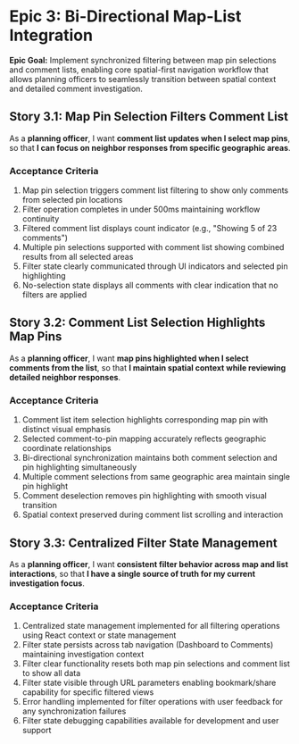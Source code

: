 # Epic 3: Bi-Directional Map-List Integration

**Epic Goal:** Implement synchronized filtering between map pin selections and comment lists, enabling core spatial-first navigation workflow that allows planning officers to seamlessly transition between spatial context and detailed comment investigation.

## Story 3.1: Map Pin Selection Filters Comment List

As a **planning officer**,
I want **comment list updates when I select map pins**,
so that **I can focus on neighbor responses from specific geographic areas**.

### Acceptance Criteria
1. Map pin selection triggers comment list filtering to show only comments from selected pin locations
2. Filter operation completes in under 500ms maintaining workflow continuity
3. Filtered comment list displays count indicator (e.g., "Showing 5 of 23 comments")
4. Multiple pin selections supported with comment list showing combined results from all selected areas
5. Filter state clearly communicated through UI indicators and selected pin highlighting
6. No-selection state displays all comments with clear indication that no filters are applied

## Story 3.2: Comment List Selection Highlights Map Pins

As a **planning officer**,
I want **map pins highlighted when I select comments from the list**,
so that **I maintain spatial context while reviewing detailed neighbor responses**.

### Acceptance Criteria
1. Comment list item selection highlights corresponding map pin with distinct visual emphasis
2. Selected comment-to-pin mapping accurately reflects geographic coordinate relationships
3. Bi-directional synchronization maintains both comment selection and pin highlighting simultaneously
4. Multiple comment selections from same geographic area maintain single pin highlight
5. Comment deselection removes pin highlighting with smooth visual transition
6. Spatial context preserved during comment list scrolling and interaction

## Story 3.3: Centralized Filter State Management

As a **planning officer**,
I want **consistent filter behavior across map and list interactions**,
so that **I have a single source of truth for my current investigation focus**.

### Acceptance Criteria
1. Centralized state management implemented for all filtering operations using React context or state management
2. Filter state persists across tab navigation (Dashboard to Comments) maintaining investigation context
3. Filter clear functionality resets both map pin selections and comment list to show all data
4. Filter state visible through URL parameters enabling bookmark/share capability for specific filtered views
5. Error handling implemented for filter operations with user feedback for any synchronization failures
6. Filter state debugging capabilities available for development and user support
